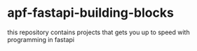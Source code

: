 # apf-fastapi-building-blocks
 this repository contains projects that gets you up to speed with programming in fastapi
